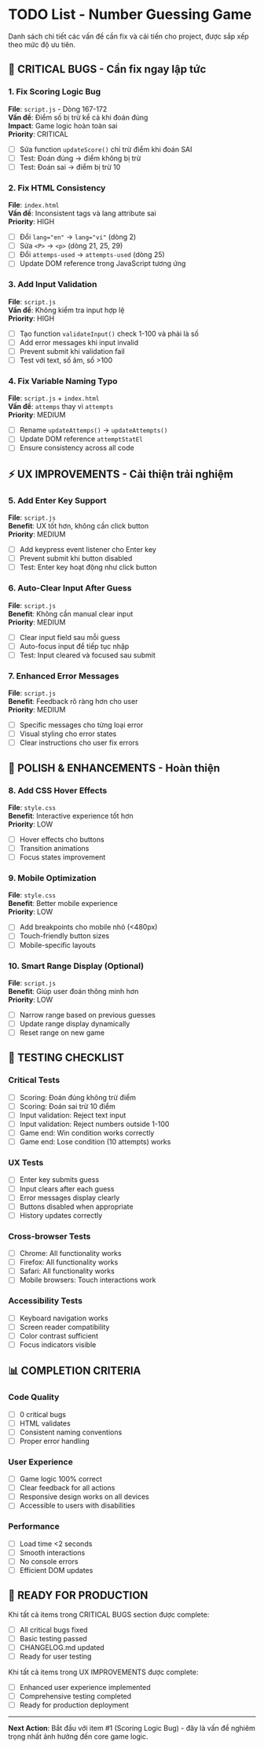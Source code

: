 # TODO List - Number Guessing Game

Danh sách chi tiết các vấn đề cần fix và cải tiến cho project, được sắp xếp theo mức độ ưu tiên.

## 🚨 CRITICAL BUGS - Cần fix ngay lập tức

### 1. Fix Scoring Logic Bug
**File**: `script.js` - Dòng 167-172  
**Vấn đề**: Điểm số bị trừ kể cả khi đoán đúng  
**Impact**: Game logic hoàn toàn sai  
**Priority**: CRITICAL  

- [ ] Sửa function `updateScore()` chỉ trừ điểm khi đoán SAI
- [ ] Test: Đoán đúng → điểm không bị trừ
- [ ] Test: Đoán sai → điểm bị trừ 10

### 2. Fix HTML Consistency 
**File**: `index.html`  
**Vấn đề**: Inconsistent tags và lang attribute sai  
**Priority**: HIGH  

- [ ] Đổi `lang="en"` → `lang="vi"` (dòng 2)
- [ ] Sửa `<P>` → `<p>` (dòng 21, 25, 29) 
- [ ] Đổi `attemps-used` → `attempts-used` (dòng 25)
- [ ] Update DOM reference trong JavaScript tương ứng

### 3. Add Input Validation
**File**: `script.js`  
**Vấn đề**: Không kiểm tra input hợp lệ  
**Priority**: HIGH  

- [ ] Tạo function `validateInput()` check 1-100 và phải là số
- [ ] Add error messages khi input invalid
- [ ] Prevent submit khi validation fail
- [ ] Test với text, số âm, số >100

### 4. Fix Variable Naming Typo
**File**: `script.js` + `index.html`  
**Vấn đề**: `attemps` thay vì `attempts`  
**Priority**: MEDIUM  

- [ ] Rename `updateAttemps()` → `updateAttempts()`
- [ ] Update DOM reference `attemptStatEl`
- [ ] Ensure consistency across all code

## ⚡ UX IMPROVEMENTS - Cải thiện trải nghiệm

### 5. Add Enter Key Support
**File**: `script.js`  
**Benefit**: UX tốt hơn, không cần click button  
**Priority**: MEDIUM  

- [ ] Add keypress event listener cho Enter key
- [ ] Prevent submit khi button disabled
- [ ] Test: Enter key hoạt động như click button

### 6. Auto-Clear Input After Guess
**File**: `script.js`  
**Benefit**: Không cần manual clear input  
**Priority**: MEDIUM  

- [ ] Clear input field sau mỗi guess
- [ ] Auto-focus input để tiếp tục nhập
- [ ] Test: Input cleared và focused sau submit

### 7. Enhanced Error Messages
**File**: `script.js`  
**Benefit**: Feedback rõ ràng hơn cho user  
**Priority**: MEDIUM  

- [ ] Specific messages cho từng loại error
- [ ] Visual styling cho error states
- [ ] Clear instructions cho user fix errors

## 🎨 POLISH & ENHANCEMENTS - Hoàn thiện

### 8. Add CSS Hover Effects
**File**: `style.css`  
**Benefit**: Interactive experience tốt hơn  
**Priority**: LOW  

- [ ] Hover effects cho buttons
- [ ] Transition animations
- [ ] Focus states improvement

### 9. Mobile Optimization
**File**: `style.css`  
**Benefit**: Better mobile experience  
**Priority**: LOW  

- [ ] Add breakpoints cho mobile nhỏ (<480px)
- [ ] Touch-friendly button sizes
- [ ] Mobile-specific layouts

### 10. Smart Range Display (Optional)
**File**: `script.js`  
**Benefit**: Giúp user đoán thông minh hơn  
**Priority**: LOW  

- [ ] Narrow range based on previous guesses
- [ ] Update range display dynamically
- [ ] Reset range on new game

## 🧪 TESTING CHECKLIST

### Critical Tests
- [ ] Scoring: Đoán đúng không trừ điểm
- [ ] Scoring: Đoán sai trừ 10 điểm
- [ ] Input validation: Reject text input
- [ ] Input validation: Reject numbers outside 1-100
- [ ] Game end: Win condition works correctly
- [ ] Game end: Lose condition (10 attempts) works

### UX Tests  
- [ ] Enter key submits guess
- [ ] Input clears after each guess
- [ ] Error messages display clearly
- [ ] Buttons disabled when appropriate
- [ ] History updates correctly

### Cross-browser Tests
- [ ] Chrome: All functionality works
- [ ] Firefox: All functionality works  
- [ ] Safari: All functionality works
- [ ] Mobile browsers: Touch interactions work

### Accessibility Tests
- [ ] Keyboard navigation works
- [ ] Screen reader compatibility
- [ ] Color contrast sufficient
- [ ] Focus indicators visible

## 📊 COMPLETION CRITERIA

### Code Quality
- [ ] 0 critical bugs
- [ ] HTML validates
- [ ] Consistent naming conventions
- [ ] Proper error handling

### User Experience  
- [ ] Game logic 100% correct
- [ ] Clear feedback for all actions
- [ ] Responsive design works on all devices
- [ ] Accessible to users with disabilities

### Performance
- [ ] Load time <2 seconds
- [ ] Smooth interactions
- [ ] No console errors
- [ ] Efficient DOM updates

## 🚀 READY FOR PRODUCTION

Khi tất cả items trong CRITICAL BUGS section được complete:
- [ ] All critical bugs fixed
- [ ] Basic testing passed  
- [ ] CHANGELOG.md updated
- [ ] Ready for user testing

Khi tất cả items trong UX IMPROVEMENTS được complete:
- [ ] Enhanced user experience implemented
- [ ] Comprehensive testing completed
- [ ] Ready for production deployment

---

**Next Action**: Bắt đầu với item #1 (Scoring Logic Bug) - đây là vấn đề nghiêm trọng nhất ảnh hưởng đến core game logic.